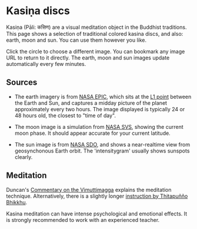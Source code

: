 # Kasiṇa discs

Kasiṇa (Pāli: कसिण) are a visual meditation object in the Buddhist traditions. 
This page shows a selection of traditional colored kasina discs, and also: earth, moon and sun.  You can use them however you like.

Click the circle to choose a different image.  You can bookmark any image URL to return to it directly.  The earth, moon and sun images update automatically every few minutes.

## Sources

* The earth imagery is from [NASA EPIC](https://epic.gsfc.nasa.gov/), which sits at the [L1 point](https://www.nesdis.noaa.gov/content/points-lagrange-satellite-million-miles-home) between the Earth and Sun, and captures a midday picture of the planet approximately every two hours.  The image displayed is typically 24 or 48 hours old, the closest to "time of day".

* The moon image is a simulation from [NASA SVS](https://svs.gsfc.nasa.gov/4768), showing the current moon phase.  It should appear accurate for your current latitude.

* The sun image is from [NASA SDO](https://sdo.gsfc.nasa.gov/data/), and shows a near-realtime view from geosynchonous Earth orbit.  The 'intensitygram' usually shows sunspots clearly.

## Meditation

Duncan's [Commentary on the Vimuttimagga](https://firekasina.org/2015/04/03/commentary-on-the-vimuttimagga/)
explains the meditation technique.  Alternatively, there is a slightly longer [instruction by Thitapuñño Bhikkhu](http://www.elixa.com/wp-content/uploads/2016/02/Color-Kasina-Meditation-By-Thitapun%CC%83n%CC%83o-Bhikkhu.pdf).

Kasina meditation can have intense psychological and emotional effects.  It is strongly recommended to work with an experienced teacher.
